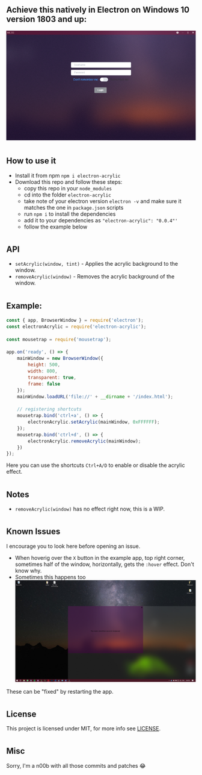 [image]: /images/acrylic.png "Acrylic Image"
[windowBug]: /images/windowBug.png "Window Bug"

## Achieve this natively in Electron on Windows 10 version 1803 and up:
![Acrylic Background][image]

#
## How to use it
- Install it from npm
  `npm i electron-acrylic`
- Download this repo and follow these steps:
  - copy this repo in your `node_modules`
  - cd into the folder `electron-acrylic`
  - take note of your electron version `electron -v` and make sure it matches the one in `package.json` scripts
  - run `npm i` to install the dependencies
  - add it to your dependencies as `"electron-acrylic": "0.0.4"'`
  - follow the example below

#
## API
- `setAcrylic(window, tint)` - Applies the acrylic background to the window.
- `removeAcrylic(window)` - Removes the acrylic background of the window.
#
## Example: 
```javascript
const { app, BrowserWindow } = require('electron');
const electronAcrylic = require('electron-acrylic');

const mousetrap = require('mousetrap');

app.on('ready', () => {
    mainWindow = new BrowserWindow({
        height: 500,
        width: 800,
        transparent: true,
        frame: false
    });
    mainWindow.loadURL('file://' + __dirname + '/index.html');

    // registering shortcuts
    mousetrap.bind('ctrl+a', () => {
        electronAcrylic.setAcrylic(mainWindow, 0xFFFFFF);
    });
    mousetrap.bind('ctrl+d', () => {
        electronAcrylic.removeAcrylic(mainWindow);
    })
});
```
Here you can use the shortcuts `Ctrl+A/D` to enable or disable the acrylic effect.
#
## Notes
- `removeAcrylic(window)` has no effect right now, this is a WIP.

#
## Known Issues

I encourage you to look here before opening an issue.
- When hoverig over the `X` button in the example app, top right corner, sometimes half of the window, horizontally, gets the `:hover` effect. Don't know why.
- Sometimes this happens too
  ![Window Bug][windowBug]

These can be "fixed" by restarting the app.

#
## License

This project is licensed under MIT, for more info see [LICENSE](LICENSE).

#
## Misc
Sorry, I'm a n00b with all those commits and patches 😂